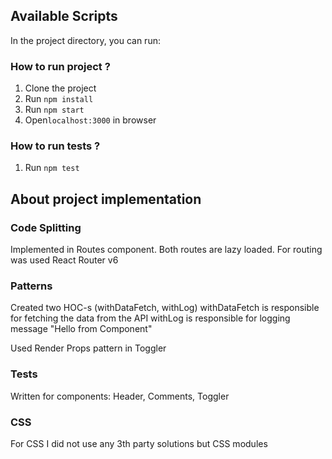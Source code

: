 ## Available Scripts

In the project directory, you can run:

### How to run project ?

1. Clone the project
2. Run `npm install`
3. Run `npm start`
4. Open`localhost:3000` in browser

### How to run tests ?

1. Run `npm test`

## About project implementation

### Code Splitting

Implemented in Routes component. Both routes are lazy loaded. For routing was used React Router v6

### Patterns

Created two HOC-s (withDataFetch, withLog)
withDataFetch is responsible for fetching the data from the API
withLog is responsible for logging message "Hello from Component"

Used Render Props pattern in Toggler

### Tests

Written for components: Header, Comments, Toggler

### CSS

For CSS I did not use any 3th party solutions but CSS modules

